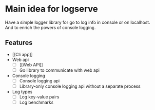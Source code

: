 # Main idea for logserve

Have a simple logger library for go to log info in console or on localhost. And to enrich the powers of console logging.

## Features

- [[Cli app]]
- Web api
    - [ ] [[Web API]]
    - [ ] Go library to communicate with web api
- Console logging
    - [ ] Console logging api
    - [ ] Library-only console logging api without a separate process
- Log types
    - [ ] Log key-value pairs
    - [ ] Log benchmarks
